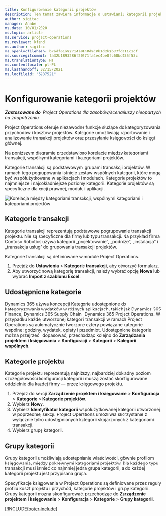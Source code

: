 ```yaml
---
title: Konfigurowanie kategorii projektów
description: Ten temat zawiera informacje o ustawianiu kategorii projektów.
author: sigitac
manager: Annbe
ms.date: 10/01/2020
ms.topic: article
ms.service: project-operations
ms.reviewer: kfend
ms.author: sigitac
ms.openlocfilehash: b7adf61a82714a0148d9c8b1d2b2b37fd611c1cf
ms.sourcegitcommit: fa32b1893286f20271fa4ec4be8fc68bd135f53c
ms.translationtype: HT
ms.contentlocale: pl-PL
ms.lasthandoff: 02/15/2021
ms.locfileid: "5287521"
---
```

# <a name="configure-project-categories"></a>Konfigurowanie kategorii projektów

_**Zastosowane do:** Project Operations dla zasobów/scenariuszy nieopartych na zaopatrzeniu_

Project Operations oferuje niezawodne funkcje służące do kategoryzowania przychodów i kosztów projektów. Kategorie umożliwiają raportowanie i analizowanie transakcji projektów oraz przesyłanie księgowości do księgi głównej.

Na poniższym diagramie przedstawiono korelację między kategoriami transakcji, wspólnymi kategoriami i kategoriami projektów. 

Kategorie transakcji są podstawowymi grupami transakcji projektów. W ramach tego pogrupowania istnieje zestaw wspólnych kategorii, które mogą być współużytkowane w aplikacjach i modułach. Kategorie projektów to najmniejsze i najdokładniejsze poziomy kategorii. Kategorie projektów są specyficzne dla encji prawnej, modułu i aplikacji.

![Korelacja między kategoriami transakcji, wspólnymi kategoriami i kategoriami projektów](media/project-categories.png)

## <a name="transaction-categories"></a>Kategorie transakcji

Kategorie transakcji reprezentują podstawowe pogrupowanie transakcji projektu. Nie są specyficzne dla firmy lub typu transakcji. Na przykład firma Contoso Robotics używa kategorii „projektowanie”, „podróże”, „instalacja” i „transakcja usług” do grupowania transakcji projektów.

Kategorie transakcji są definiowane w module Project Operations. 
1. Przejdź do **Ustawienia** \> **Kategorie transakcji**, aby otworzyć formularz. 
2. Aby utworzyć nową kategorię transakcji, należy wybrać opcję **Nowa** lub wybrać **Import z szablonu Excel**.

## <a name="shared-categories"></a>Udostępnione kategorie

Dynamics 365 używa koncepcji Kategorie udostępnione do kategoryzowania wydatków w różnych aplikacjach, takich jak Dynamics 365 Finance, Dynamics 365 Supply Chain i Dynamics 365 Project Operations. W przypadku każdej utworzonej kategorii transakcji w ramach Project Operations są automatycznie tworzone cztery powiązane kategorie wspólne: godziny, wydatek, opłaty i przedmiot. Udostępnione kategorie można przejrzeć i dopasować, przechodząc kolejno do **Zarządzania projektem i księgowania** \> **Konfiguracji** \> **Kategorii** \> **Kategorii wspólnych**.

## <a name="project-categories"></a>Kategorie projektu

Kategorie projektu reprezentują najniższy, najbardziej dokładny poziom szczegółowości konfiguracji kategorii i muszą zostać skonfigurowane oddzielnie dla każdej firmy — przez księgowego projektu.

1. Przejdź do sekcji **Zarządzenie projektem i księgowanie** \> **Konfiguracja** \> **Kategorie** \> **Kategorie projektów**.
2. Wybierz **Nowy**.
3. Wybierz **Identyfikator kategorii** współużytkowanej kategorii utworzonej w poprzedniej sekcji. Project Operations umożliwia skorzystanie z wyłącznie tylko udostępnionych kategorii skojarzonych z kategoriami transakcji.
4. Wybierz grupę kategorii.

## <a name="category-groups"></a>Grupy kategorii

Grupy kategorii umożliwiają udostępnianie właściwości, głównie profilom księgowania, między pokrewnymi kategoriami projektów. Dla każdego typu transakcji musi istnieć co najmniej jedna grupa kategorii, a do każdej kategorii projektu jest przypisana grupa.

Specyfikacje księgowania w Project Operations są definiowane przez reguły profilu koszt projektu i przychód, kategorie projektów i grupy kategorii. Grupy kategorii można skonfigurować, przechodząc do **Zarządzenie projektem i księgowanie** \> **Konfiguracja** \> **Kategorie** \> **Grupy kategorii**.


[!INCLUDE[footer-include](../includes/footer-banner.md)]